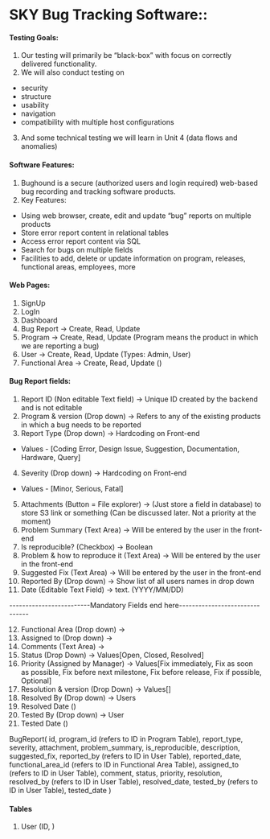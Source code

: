 # SKY Bug Tracking Software::

#### Testing Goals:
1. Our testing will primarily be “black-box” with focus on correctly delivered functionality.
2. We will also conduct testing on 
  * security 
  * structure
  * usability
  * navigation
  * compatibility with multiple host configurations
3. And some technical testing we will learn in Unit 4 (data flows and anomalies)


#### Software Features:
1. Bughound is a secure (authorized users and login required) web-based bug recording and tracking software products.
2. Key Features:
  * Using web browser, create, edit and update “bug” reports on multiple products
  * Store error report content in relational tables
  * Access error report content via SQL
  * Search for bugs on multiple fields 
  * Facilities to add, delete or update information on program, releases, functional areas, employees, more


#### Web Pages:
1. SignUp
2. LogIn
3. Dashboard
4. Bug Report -> Create, Read, Update
5. Program -> Create, Read, Update (Program means the product in which we are reporting a bug)
6. User -> Create, Read, Update (Types: Admin, User)
7. Functional Area -> Create, Read, Update ()



#### Bug Report fields:
1. Report ID (Non editable Text field) -> Unique ID created by the backend and is not editable
2. Program & version (Drop down) -> Refers to any of the existing products in which a bug needs to be reported
3. Report Type (Drop down) -> Hardcoding on Front-end
  * Values - [Coding Error, Design Issue, Suggestion, Documentation, Hardware, Query]
4. Severity (Drop down) -> Hardcoding on Front-end
  * Values - [Minor, Serious, Fatal]
5. Attachments (Button = File explorer) -> (Just store a field in database) to store S3 link or something (Can be discussed later. Not a priority at the moment)
6. Problem Summary (Text Area) -> Will be entered by the user in the front-end
7. Is reproducible? (Checkbox) -> Boolean
8. Problem & how to reproduce it (Text Area) -> Will be entered by the user in the front-end    
9. Suggested Fix (Text Area) -> Will be entered by the user in the front-end
10. Reported By (Drop down) -> Show list of all users names in drop down
11. Date (Editable Text Field) -> text. (YYYY/MM/DD)

-------------------------Mandatory Fields end here-------------------------------

12. Functional Area (Drop down) -> 
13. Assigned to (Drop down) -> 
14. Comments (Text Area) -> 
15. Status (Drop Down) -> Values[Open, Closed, Resolved]
16. Priority (Assigned by Manager) -> Values[Fix immediately, Fix as soon as possible, Fix before next milestone, Fix before release, Fix if possible, Optional]
17. Resolution & version (Drop Down) -> Values[]
18. Resolved By (Drop down) -> Users
19. Resolved Date ()
18. Tested By (Drop down) -> User
21. Tested Date ()



BugReport(
    id,
    program_id (refers to ID in Program Table),
    report_type,
    severity,
    attachment,
    problem_summary,
    is_reproducible,
    description,
    suggested_fix,
    reported_by (refers to ID in User Table),
    reported_date,
    functional_area_id (refers to ID in Functional Area Table),
    assigned_to (refers to ID in User Table),
    comment,
    status,
    priority,
    resolution,
    resolved_by (refers to ID in User Table),
    resolved_date,
    tested_by (refers to ID in User Table),
    tested_date
)














#### Tables

1. User (ID, )



























